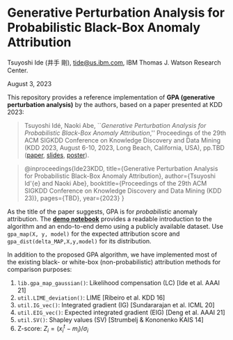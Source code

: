 # Generative Perturbation Analysis for Probabilistic Black-Box Anomaly Attribution

Tsuyoshi Ide (井手 剛), 
tide@us.ibm.com, IBM Thomas J. Watson Research Center.

August 3, 2023

This repository provides a reference implementation of **GPA (generative perturbation analysis)** by the authors, based on a paper presented at KDD 2023:

> Tsuyoshi Id&#233;, Naoki Abe, ``*Generative Perturbation Analysis for Probabilistic Black-Box Anomaly Attribution*,'' Proceedings of the 29th ACM SIGKDD Conference on Knowledge Discovery and Data Mining (KDD 2023, August 6-10, 2023, Long Beach, California, USA), pp.TBD ([paper](https://ide-research.net/papers/2023_KDD_Ide.pdf), [slides](https://ide-research.net/papers/2023_KDD_Ide_GPA_presentation.pdf), [poster](https://ide-research.net/papers/2023_KDD_Ide_poster.pdf)). 

> @inproceedings{Ide23KDD,
>  title={Generative Perturbation Analysis for Probabilistic Black-Box Anomaly Attribution},
>  author={Tsuyoshi Id\'{e} and Naoki Abe},
>  booktitle={Proceedings of the 29th ACM SIGKDD Conference on Knowledge Discovery and Data Mining (KDD 23)},
>  pages={TBD},
>  year={2023}
>}

As the title of the paper suggests, GPA is for *probabilistic* anomaly attribution. The **[demo notebook](GPA_Introduction.ipynb)** provides a readable introduction to the algorithm and an endo-to-end demo using a publicly available dataset. Use `gpa_map(X, y, model)` for the expected attribution score and `gpa_dist(delta_MAP,X,y,model)` for its distribution. 

In addition to the proposed GPA algorithm, we have implemented most of the existing black- or white-box (non-probabilistic) attribution methods for comparison purposes:

1. `lib.gpa_map_gaussian()`: Likelihood compensation (LC) [Ide et al. AAAI 21]
1. `util.LIME_deviation()`: LIME [Ribeiro et al. KDD 16]
1. `util.IG_vec()`: Integrated gradient (IG) [Sundararajan et al. ICML 20]
1. `util.EIG_vec()`: Expected integrated gradient (EIG) [Deng et al. AAAI 21]
1. `util.SV()`: Shapley values (SV) [Strumbelj & Kononenko KAIS 14]
1. Z-score: $Z_i = (x_i^t - m_i)/\sigma_i$



